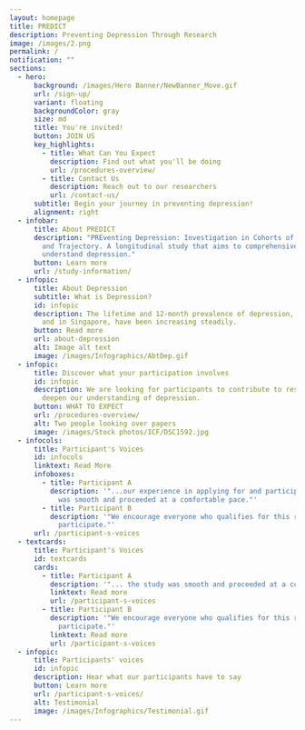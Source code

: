 ```yaml
---
layout: homepage
title: PREDICT
description: Preventing Depression Through Research
image: /images/2.png
permalink: /
notification: ""
sections:
  - hero:
      background: /images/Hero Banner/NewBanner_Move.gif
      url: /sign-up/
      variant: floating
      backgroundColor: gray
      size: md
      title: You're invited!
      button: JOIN US
      key_highlights:
        - title: What Can You Expect
          description: Find out what you'll be doing
          url: /procedures-overview/
        - title: Contact Us
          description: Reach out to our researchers
          url: /contact-us/
      subtitle: Begin your journey in preventing depression!
      alignment: right
  - infobar:
      title: About PREDICT
      description: "PREventing Depression: Investigation in Cohorts of its etiology
        and Trajectory. A longitudinal study that aims to comprehensively
        understand depression."
      button: Learn more
      url: /study-information/
  - infopic:
      title: About Depression
      subtitle: What is Depression?
      id: infopic
      description: The lifetime and 12-month prevalence of depression, both globally
        and in Singapore, have been increasing steadily.
      button: Read more
      url: about-depression
      alt: Image alt text
      image: /images/Infographics/AbtDep.gif
  - infopic:
      title: Discover what your participation involves
      id: infopic
      description: We are looking for participants to contribute to research and
        deepen our understanding of depression.
      button: WHAT TO EXPECT
      url: /procedures-overview/
      alt: Two people looking over papers
      image: /images/Stock photos/ICF/DSC1592.jpg
  - infocols:
      title: Participant's Voices
      id: infocols
      linktext: Read More
      infoboxes:
        - title: Participant A
          description: '"...our experience in applying for and participating in the study
            was smooth and proceeded at a comfortable pace."'
        - title: Participant B
          description: '"We encourage everyone who qualifies for this research study to
            participate."'
      url: /participant-s-voices
  - textcards:
      title: Participant's Voices
      id: textcards
      cards:
        - title: Participant A
          description: '"... the study was smooth and proceeded at a comfortable pace."'
          linktext: Read more
          url: /participant-s-voices
        - title: Participant B
          description: '"We encourage everyone who qualifies for this research study to
            participate."'
          linktext: Read more
          url: /participant-s-voices
  - infopic:
      title: Participants' voices
      id: infopic
      description: Hear what our participants have to say
      button: Learn more
      url: /participant-s-voices/
      alt: Testimonial
      image: /images/Infographics/Testimonial.gif
---
```

